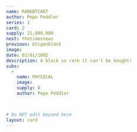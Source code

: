 ```yaml
---
name: RAREBTCART
author: Pepe Peddler
series: 1
card: 2
supply: 21,000,000
next: thetimesnews
previous: btcgenblock
image: 
date: 01/01/1002
description: A block so rare it can't be bought!
subs: 
  -
    name: PHYSICAL
    image: 
    supply: 0
    author: Pepe Peddler

    

# Do NOT edit beyond here
layout: card
---
```

